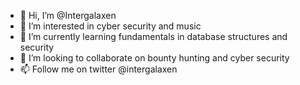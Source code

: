 - 👋 Hi, I’m @Intergalaxen
- 👀 I’m interested in cyber security and music
- 🌱 I’m currently learning fundamentals in database structures and security
- 💞️ I’m looking to collaborate on bounty hunting and cyber security
- 📫 Follow me on twitter @intergalaxen

<!---
Intergalaxen/Intergalaxen is a ✨ special ✨ repository because its `README.md` (this file) appears on your GitHub profile.
You can click the Preview link to take a look at your changes.
--->
